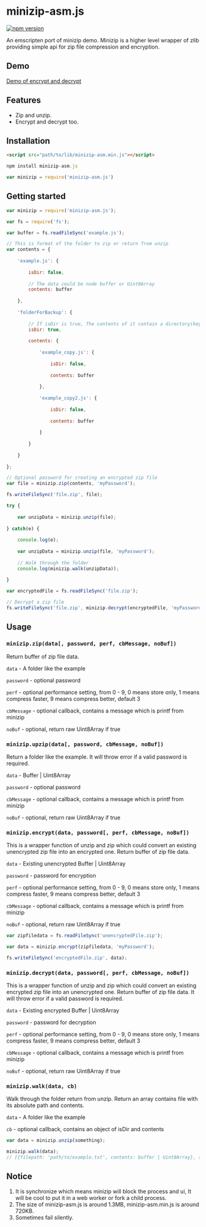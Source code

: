 # minizip-asm.js

[![npm version](https://badge.fury.io/js/minizip-asm.js.svg)](https://badge.fury.io/js/minizip-asm.js)

An emscripten port of minizip demo. Minizip is a higher level wrapper of zlib providing simple api for zip file compression and encryption.

## Demo

[Demo of encrypt and decrypt](https://rf00.github.io/minizip-asm.js/example/index.html)

## Features

* Zip and unzip.
* Encrypt and decrypt too.

## Installation

```html
<script src="path/to/lib/minizip-asm.min.js"></script>
```

```js
npm install minizip-asm.js

var minizip = require('minizip-asm.js')
```

## Getting started

```js
var minizip = require('minizip-asm.js');

var fs = require('fs');

var buffer = fs.readFileSync('example.js');

// This is format of the folder to zip or return from unzip
var contents = {
	
	'example.js': {
		
		isDir: false,
		
		// The data could be node buffer or Uint8Array
		contents: buffer
		
	},
	
	'folderForBackup': {
		
		// If isDir is true, The contents of it contain a directory(keys) instead of file data
		isDir: true,
		
		contents: {
			
			'example_copy.js': {
				
				isDir: false,
				
				contents: buffer
				
			},
			
			'example_copy2.js': {
				
				isDir: false,
				
				contents: buffer
				
			}
			
		}
		
	}
	
};

// Optional password for creating an encrypted zip file
var file = minizip.zip(contents, 'myPassword');

fs.writeFileSync('file.zip', file);

try {
	
	var unzipData = minizip.unzip(file);
	
} catch(e) {
	
	console.log(e);
	
	var unzipData = minizip.unzip(file, 'myPassword');
	
	// Walk through the folder
	console.log(minizip.walk(unzipData));
	
}

var encryptedFile = fs.readFileSync('file.zip');

// Decrypt a zip file
fs.writeFileSync('file.zip', minizip.decrypt(encryptedFile, 'myPassword'));
```

## Usage
### `minizip.zip(data[, password, perf, cbMessage, noBuf])`

Return buffer of zip file data.

`data` - A folder like the example

`password` - optional password

`perf` - optional performance setting, from 0 - 9, 0 means store only, 1 means compress faster, 9 means compress better, default 3

`cbMessage` - optional callback, contains a message which is printf from minizip

`noBuf` - optional, return raw Uint8Array if true

### `minizip.upzip(data[, password, cbMessage, noBuf])`

Return a folder like the example. It will throw error if a valid password is required.

`data` - Buffer | Uint8Array

`password` - optional password

`cbMessage` - optional callback, contains a message which is printf from minizip

`noBuf` - optional, return raw Uint8Array if true

### `minizip.encrypt(data, password[, perf, cbMessage, noBuf])`

This is a wrapper function of unzip and zip which could convert an existing unencrypted zip file into an encrypted one. Return buffer of zip file data.

`data` - Existing unencrypted Buffer | Uint8Array

`password` - password for encryption

`perf` - optional performance setting, from 0 - 9, 0 means store only, 1 means compress faster, 9 means compress better, default 3

`cbMessage` - optional callback, contains a message which is printf from minizip

`noBuf` - optional, return raw Uint8Array if true

```js
var zipfiledata = fs.readFileSync('unencryptedFile.zip');

var data = minizip.encrypt(zipfiledata, 'myPassword');

fs.writeFileSync('encryptedFile.zip', data);
```

### `minizip.decrypt(data, password[, perf, cbMessage, noBuf])`

This is a wrapper function of unzip and zip which could convert an existing encrypted zip file into an unencrypted one. Return buffer of zip file data. It will throw error if a valid password is required.

`data` - Existing encrypted Buffer | Uint8Array

`password` - password for decryption

`perf` - optional performance setting, from 0 - 9, 0 means store only, 1 means compress faster, 9 means compress better, default 3

`cbMessage` - optional callback, contains a message which is printf from minizip

`noBuf` - optional, return raw Uint8Array if true

### `minizip.walk(data, cb)`

Walk through the folder return from unzip. Return an array contains file with its absolute path and contents.

`data` - A folder like the example

`cb` - optional callback, contains an object of isDir and contents

```js
var data = minizip.unzip(something);

minizip.walk(data);
// [{filepath: 'path/to/example.txt', contents: buffer | Uint8Array}, {filepath: 'path/to/example2.txt', contents: buffer | Uint8Array}, ...]
```

## Notice

1. It is synchronize which means minizip will block the process and ui, It will be cool to put it in a web worker or fork a child process.
2. The size of minizip-asm.js is around 1.3MB, minizip-asm.min.js is around 720KB.
3. Sometimes fail silently.